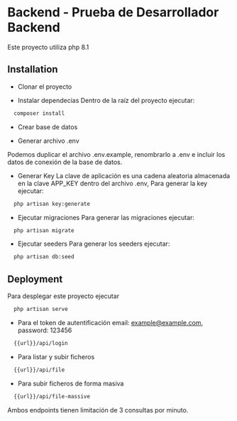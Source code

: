 
# Backend - Prueba de Desarrollador Backend

Este proyecto utiliza php 8.1


## Installation

- Clonar el proyecto

- Instalar dependecias
Dentro de la raíz del proyecto ejecutar:


```bash
  composer install
```
- Crear base de datos

- Generar archivo .env

Podemos duplicar el archivo .env.example, renombrarlo a .env e incluir los datos de conexión de la base de datos.
- Generar Key
La clave de aplicación es una cadena aleatoria
almacenada en la clave APP_KEY dentro del archivo .env,
Para generar la key ejecutar: 
```bash
  php artisan key:generate
```
- Ejecutar migraciones
Para generar las migraciones ejecutar:
```bash
  php artisan migrate
```
- Ejecutar seeders
Para generar los seeders ejecutar:
```bash
  php artisan db:seed
```

## Deployment

Para desplegar este proyecto ejecutar

```bash
  php artisan serve
```
- Para el token de autentificación
    email: example@example.com, password: 123456
```bash
  {{url}}/api/login
```
- Para listar y subir ficheros
```bash
  {{url}}/api/file
```
- Para subir ficheros de forma masiva
```bash
  {{url}}/api/file-massive
```
Ambos endpoints tienen limitación de 3 consultas por minuto.
